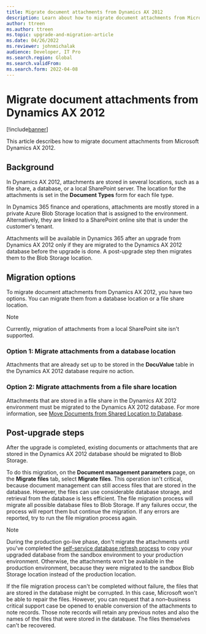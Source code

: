 ```yaml
---
title: Migrate document attachments from Dynamics AX 2012
description: Learn about how to migrate document attachments from Microsoft Dynamics AX 2012, including background information and migration options.
author: ttreen
ms.author: ttreen
ms.topic: upgrade-and-migration-article
ms.date: 04/26/2022
ms.reviewer: johnmichalak
audience: Developer, IT Pro
ms.search.region: Global
ms.search.validFrom: 
ms.search.form: 2022-04-08
---
```


# Migrate document attachments from Dynamics AX 2012

[!include[banner](../includes/banner.md)]

This article describes how to migrate document attachments from Microsoft Dynamics AX 2012.

## Background

In Dynamics AX 2012, attachments are stored in several locations, such as a file share, a database, or a local SharePoint server. The location for the attachments is set in the **Document Types** form for each file type.

In Dynamics 365 finance and operations, attachments are mostly stored in a private Azure Blob Storage location that is assigned to the environment. Alternatively, they are linked to a SharePoint online site that is under the customer's tenant.

Attachments will be available in Dynamics 365 after an upgrade from Dynamics AX 2012 only if they are migrated to the Dynamics AX 2012 database before the upgrade is done. A post-upgrade step then migrates them to the Blob Storage location.

## Migration options

To migrate document attachments from Dynamics AX 2012, you have two options. You can migrate them from a database location or a file share location.

> [!NOTE]
> Currently, migration of attachments from a local SharePoint site isn't supported.

### Option 1: Migrate attachments from a database location

Attachments that are already set up to be stored in the **DocuValue** table in the Dynamics AX 2012 database require no action.

### Option 2: Migrate attachments from a file share location

Attachments that are stored in a file share in the Dynamics AX 2012 environment must be migrated to the Dynamics AX 2012 database. For more information, see [Move Documents from Shared Location to Database](https://github.com/microsoft/Dynamics-365-FastTrack-Implementation-Assets/blob/master/AX2012DataUpgrade/MoveDocumentsToDatabase).

## Post-upgrade steps

After the upgrade is completed, existing documents or attachments that are stored in the Dynamics AX 2012 database should be migrated to Blob Storage.

To do this migration, on the **Document management parameters** page, on the **Migrate files** tab, select **Migrate files**. This operation isn't critical, because document management can still access files that are stored in the database. However, the files can use considerable database storage, and retrieval from the database is less efficient. The file migration process will migrate all possible database files to Blob Storage. If any failures occur, the process will report them but continue the migration. If any errors are reported, try to run the file migration process again.

> [!NOTE]
> During the production go-live phase, don't migrate the attachments until you've completed the [self-service database refresh process](../database/database-refresh.md#self-service-database-refresh) to copy your upgraded database from the sandbox environment to your production environment. Otherwise, the attachments won't be available in the production environment, because they were migrated to the sandbox Blob Storage location instead of the production location.

If the file migration process can't be completed without failure, the files that are stored in the database might be corrupted. In this case, Microsoft won't be able to repair the files. However, you can request that a non–business critical support case be opened to enable conversion of the attachments to note records. Those note records will retain any previous notes and also the names of the files that were stored in the database. The files themselves can't be recovered.
